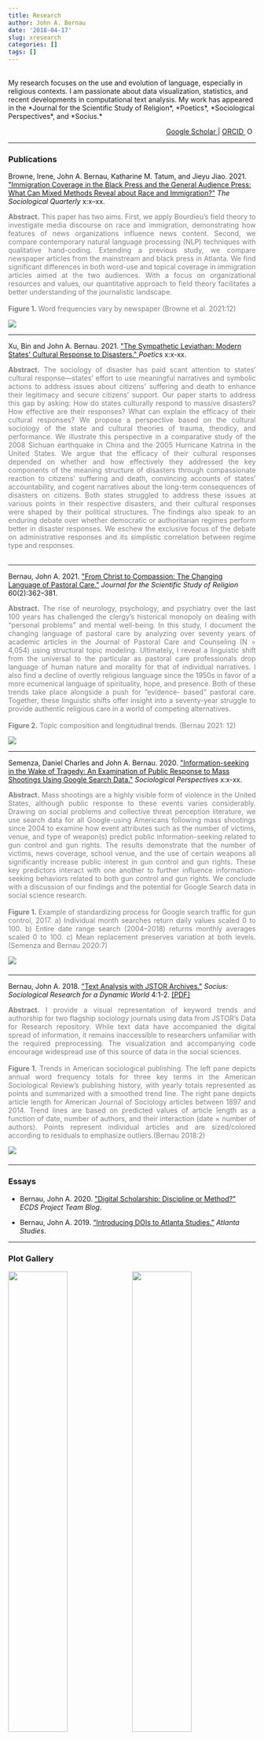```yaml
---
title: Research
author: John A. Bernau
date: '2018-04-17'
slug: xresearch
categories: []
tags: []
---
```

<br>
My research focuses on the use and evolution of language, especially in religious contexts. I am passionate about data visualization, statistics, and recent developments in computational text analysis. My work has appeared in the *Journal for the Scientific Study of Religion*, *Poetics*, *Sociological Perspectives*, and *Socius.*  
<p style="text-align: right;">
<a href = "https://scholar.google.com/citations?user=tHKnII0AAAAJ&hl=en" target = "_blank">
Google Scholar
</a>
|
<a href = "https://orcid.org/0000-0001-6482-5368" target = "_blank">
ORCID
<img src="https://orcid.org/sites/default/files/images/orcid_16x16.png" style="width:1em;margin-right:.5em;" alt="ORCID iD icon">
</a>
</p>

___  

### Publications 

Browne, Irene, John A. Bernau, Katharine M. Tatum, and Jieyu Jiao. 2021. <a href = "https://doi.org/10.1080/00380253.2021.1947757" target = "_blank">"Immigration Coverage in the Black Press and the General Audience Press: What Can Mixed Methods Reveal about Race and Immigration?"</a> *The Sociological Quarterly* x:x–xx. 

<p style="text-align: justify;">
<font color = "grey">
<strong>Abstract.</strong> This paper has two aims. First, we apply Bourdieu’s field theory to investigate media discourse on race and immigration, demonstrating how features of news organizations influence news content. Second, we compare contemporary natural language processing (NLP) techniques with qualitative hand-coding. Extending a previous study, we compare newspaper articles from the mainstream and black press in Atlanta. We find significant differences in both word-use and topical coverage in immigration articles aimed at the two audiences. With a focus on organizational resources and values, our quantitative approach to field theory facilitates a better understanding of the journalistic landscape.  
<br>
<br>
<strong>Figure 1.</strong> Word frequencies vary by newspaper (Browne et al. 2021:12)
</font>
</p>  

[<img src="/research/browne_etal_2021.jpg">](/research/browne_etal_2021.jpg)

___  

Xu, Bin and John A. Bernau. 2021. <a href = "https://doi.org/10.1016/j.poetic.2021.101564" target = "_blank">"The Sympathetic Leviathan: Modern States' Cultural Response to Disasters." </a> *Poetics* x:x-xx.

<p style="text-align: justify;">
<font color = "grey">
<strong>Abstract.</strong> The sociology of disaster has paid scant attention to states’ cultural response—states’ effort to use meaningful narratives and symbolic actions to address issues about citizens’ suffering and death to enhance their legitimacy and secure citizens’ support. Our paper starts to address this gap by asking: How do states culturally respond to massive disasters? How effective are their responses? What can explain the efficacy of their cultural responses? We propose a perspective based on the cultural sociology of the state and cultural theories of trauma, theodicy, and performance. We illustrate this perspective in a comparative study of the 2008 Sichuan earthquake in China and the 2005 Hurricane Katrina in the United States. We argue that the efficacy of their cultural responses depended on whether and how effectively they addressed the key components of the meaning structure of disasters through compassionate reaction to citizens’ suffering and death, convincing accounts of states’ accountability, and cogent narratives about the long-term consequences of disasters on citizens. Both states struggled to address these issues at various points in their respective disasters, and their cultural responses were shaped by their political structures. The findings also speak to an enduring debate over whether democratic or authoritarian regimes perform better in disaster responses. We eschew the exclusive focus of the debate on administrative responses and its simplistic correlation between regime type and responses. 
<br>
<br>
</font>
</p>  

___  

Bernau, John A. 2021. <a href = "https://doi.org/10.1111/jssr.12711" target = "_blank">"From Christ to Compassion: The Changing Language of Pastoral Care."</a> *Journal for the Scientific Study of Religion* 60(2):362–381.

<p style="text-align: justify;">
<font color = "grey">
<strong>Abstract.</strong> The rise of neurology, psychology, and psychiatry over the last 100 years has challenged the clergy’s historical monopoly on dealing with “personal problems” and mental well-being. In this study, I document the changing language of pastoral care by analyzing over seventy years of academic articles in the Journal of Pastoral Care and Counseling (N = 4,054) using structural topic modeling. Ultimately, I reveal a linguistic shift from the universal to the particular as pastoral care professionals drop language of human nature and morality for that of individual narratives. I also find a decline of overtly religious language since the 1950s in favor of a more ecumenical language of spirituality, hope, and presence. Both of these trends take place alongside a push for “evidence- based” pastoral care. Together, these linguistic shifts offer insight into a seventy-year struggle to provide authentic religious care in a world of competing alternatives.  
<br>
<br>
<strong>Figure 2.</strong> Topic composition and longitudinal trends. (Bernau 2021: 12)
</font>
</p>  

[<img src="/research/bernau2021.jpg">](/research/bernau2021.jpg)

___  

Semenza, Daniel Charles and John A. Bernau. 2020. <a href = "https://doi.org/10.1177%2F0731121420964785" target = "_blank">"Information-seeking in the Wake of Tragedy: An Examination of Public Response to Mass Shootings Using Google Search Data."</a> *Sociological Perspectives* x:x-xx.

<p style="text-align: justify;">
<font color = "grey">
<strong>Abstract.</strong> Mass shootings are a highly visible form of violence in the United States, although public response to these events varies considerably. Drawing on social problems and collective threat perception literature, we use search data for all Google-using Americans following mass shootings since 2004 to examine how event attributes such as the number of victims, venue, and type of weapon(s) predict public information-seeking related to gun control and gun rights. The results demonstrate that the number of victims, news coverage, school venue, and the use of certain weapons all significantly increase public interest in gun control and gun rights. These key predictors interact with one another to further influence information-seeking behaviors related to both gun control and gun rights. We conclude with a discussion of our findings and the potential for Google Search data in social science research.  
<br>
<br>
<strong>Figure 1.</strong> Example of standardizing process for Google search traffic for gun control, 2017. a) Individual month searches return daily values scaled 0 to 100. b) Entire date range search (2004–2018) returns monthly averages scaled 0 to 100. c) Mean replacement preserves variation at both levels. (Semenza and Bernau 2020:7)

</font>
</p>  

[<img src="/research/semenza-bernau2020.png" style="margin-bottom: 0.5em;">](/research/semenza-bernau2020.png)

___  



Bernau, John A. 2018. <a href = "https://doi.org/10.1177%2F2378023118809264" target = "_blank">"Text Analysis with JSTOR Archives."</a> *Socius: Sociological Research for a Dynamic World* 4:1-2. <a href = "/research/Bernau - 2018 - Text Analysis with JSTOR Archives.pdf" target = "_blank">[PDF]</a>

<p style="text-align: justify;">
<font color = "grey">
<strong>Abstract.</strong> I provide a visual representation of keyword trends and authorship for two flagship sociology journals using data from JSTOR’s Data for Research repository. While text data have accompanied the digital spread of information, it remains inaccessible to researchers unfamiliar with the required preprocessing. The visualization and accompanying code encourage widespread use of this source of data in the social sciences.  
<br>
<br>
<strong>Figure 1.</strong> Trends in American sociological publishing. The left pane depicts annual word frequency totals for three key terms in the American Sociological Review’s publishing history, with yearly totals represented as points and summarized with a smoothed trend line. The right pane depicts article length for American Journal of Sociology articles between 1897 and 2014. Trend lines are based on predicted values of article length as a function of date, number of authors, and their interaction (date × number of authors). Points represent individual articles and are sized/colored according to residuals to emphasize outliers.(Bernau 2018:2)
</font>
</p>

[<img src="/research/socius.jpg" style="margin-bottom: 0.5em;">](/research/bernau2018.jpg)

___  

### Essays  

* Bernau, John A. 2020. <a href = "https://scholarblogs.emory.edu/ecds/staff-feature-john-bernau-1/" target = "_blank">"Digital Scholarship: Discipline or Method?"</a> *ECDS Project Team Blog*.  

* Bernau, John A. 2019. <a href = "https://doi.org/10.18737/atls20190418" target = "_blank">“Introducing DOIs to Atlanta Studies.”</a> *Atlanta Studies*.  

___

### Plot Gallery

[<img src="/research/newspaper_wf.png" style="float: left; width: 49%; margin-right: 1%; margin-bottom: 0.5em;">](/research/newspaper_wf.png)

[<img src="/research/newspaper_stm.png" style="float: right; width: 49%; margin-right: 1%; margin-bottom: 0.5em;">](/research/newspaper_stm.png)

[<img src="/research/covid_stm.png" style="float: right; width: 49%; margin-right: 1%; margin-bottom: 0.5em;">](/research/covid_stm.png)

___  

[<img src="/research/google.jpg" style="float: left; width: 49%; margin-right: 1%; margin-bottom: 0.5em;">](/research/google.jpg)

[<img src="/research/cm_sr3.jpg" style="float: right; width: 49%; margin-right: 1%; margin-bottom: 0.5em;">](/research/cm_sr3.jpg)

[<img src="/research/cmsent1.jpg" style="float: left; width: 49%; margin-right: 1%; margin-bottom: 0.5em;">](/research/cmsent1.jpg)

[<img src="/research/kr1.jpg" style="float: right; width: 49%; margin-right: 1%; margin-bottom: 0.5em;">](/research/kr1.jpg)

<p style="clear: both;">

___

<font color = "gray", size="2">Copyright &copy; 2021 John A. Bernau</font>